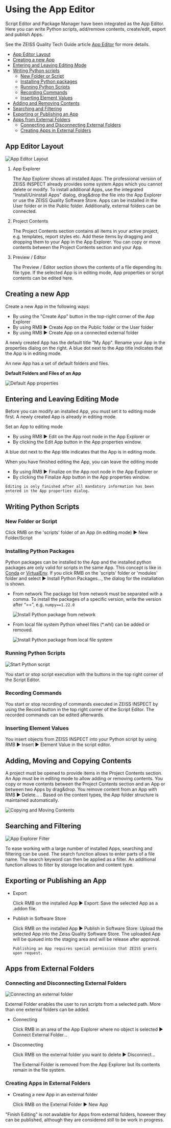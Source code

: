 # Using the App Editor

Script Editor and Package Manager have been integrated as the App Editor. Here you can write Python scripts, add/remove contents, create/edit, export and publish Apps.

See the ZEISS Quality Tech Guide article [App Editor](https://techguide.zeiss.com/en/zeiss-inspect-2023/article/cmd_sys_manage_add_ons.html) for more details.

- [App Editor Layout](#app-editor-layout)
- [Creating a new App](#creating-a-new-app)
- [Entering and Leaving Editing Mode](#entering-and-leaving-editing-mode)
- [Writing Python scripts](#writing-python-scripts)
  * [New Folder or Script](#new-folder-or-script)
  * [Installing Python packages](#installing-python-packages)
  * [Running Python Scripts](#running-python-scripts)
  * [Recording Commands](#recording-commands)
  * [Inserting Element Values](#inserting-element-values)
- [Adding and Removing Contents](#adding-moving-and-copying-contents)
- [Searching and Filtering](#searching-and-filtering)
- [Exporting or Publishing an App](#exporting-or-publishing-an-app)
- [Apps from External Folders](#apps-from-external-folders)
  * [Connecting and Disconnecting External Folders](#connecting-and-disconnecting-external-folders)
  * [Creating Apps in External Folders](#creating-apps-in-external-folders)

## App Editor Layout

![App Editor Layout](assets/01-App_Editor_Intro.png)

1. App Explorer

    The App Explorer shows all installed Apps. The professional version of ZEISS INSPECT already provides some system Apps which you cannot delete or modify. To install additional Apps, use the integrated "Install/Uninstall Apps" dialog, drag&amp;drop the file into the App Explorer or use the ZEISS Quality Software Store. Apps can be installed in the User folder or in the Public folder. Additionally, external folders can be connected.
    
2. Project Contents

    The Project Contents section contains all items in your active project, e.g. templates, report styles etc. Add these items by dragging and dropping them to your App in the App Explorer. You can copy or move contents between the Project Contents section and your App.

3. Preview / Editor

    The Preview / Editor section shows the contents of a file depending its file type. If the selected App is in editing mode, App properties or script contents can be edited here.  

## Creating a new App

Create a new App in the following ways:
* By using the "Create App" button in the top-right corner of the App Explorer 
* By using RMB ► Create App on the Public folder or the User folder
* By using RMB ► Create App on a connected external folder

A newly created App has the default title "My App". Rename your App in the properties dialog on the right. A blue dot next to the App title indicates that the App is in editing mode.

An new App has a set of default folders and files.

**Default Folders and Files of an App**

![Default App properties](assets/07-New_App.png)

## Entering and Leaving Editing Mode

Before you can modify an installed App, you must set it to editing mode first. A newly created App is already in editing mode.

Set an App to editing mode
* By using RMB ► Edit on the App root node in the App Explorer or
* By clicking the Edit App button in the App properties window.

A blue dot next to the App title indicates that the App is in editing mode.

When you have finished editing the App, you can leave the editing mode
* By using RMB ► Finalize on the App root node in the App Explorer or
* By clicking the Finalize App button in the App properties window.

```{note}
Editing is only finished after all mandatory information has been entered in the App properties dialog.
```

## Writing Python Scripts

### New Folder or Script

Click RMB on the 'scripts' folder of an App (in editing mode) ► New Folder/Script

### Installing Python Packages

Python packages can be installed to the App and the installed python packages are only valid for scripts in the same App. This concept is like in [Conda](https://docs.conda.io/en/latest/) or [VirtualEnv](https://virtualenv.pypa.io/en/latest/). If you click RMB on the 'scripts' folder or 'modules' folder and select ► Install Python Packages..., the dialog for the installation is shown.

* From network
    The package list from network must be separated with a comma. To install the packages of a specific version, write the version after “==”, e.g. `numpy==1.22.0`

    ![Install Python package from network](assets/install_network.png)

* From local file system
    Python wheel files (*.whl) can be added or removed.

    ![Install Python package from local file system](assets/install_local.png)

### Running Python Scripts

![Start Python script](assets/Script_Run.png)

You start or stop script execution with the buttons in the top right corner of the Script Editor.

### Recording Commands

You start or stop recording of commands executed in ZEISS INSPECT by using the Record button in the top right corner of the Script Editor. The recorded commands can be edited afterwards.

### Inserting Element Values

You insert objects from ZEISS INSPECT into your Python script by using RMB ► Insert ►  Element Value in the script editor.

## Adding, Moving and Copying Contents

A project must be opened to provide items in the Project Contents section. An App must be in editing mode to allow adding or removing contents. You copy or move contents between the Project Contents section and an App or between two Apps by drag&amp;drop. You remove content from an App with RMB ► Delete... . Based on the content types, the App folder structure is maintained automatically.

![Copying and Moving Contents](assets/add_on_editor_dnd.gif)

## Searching and Filtering

![App Explorer Filter](assets/app_explorer_filters.png)

To ease working with a large number of installed Apps, searching and filtering can be used. The search function allows to enter parts of a file name. The search keyword can then be applied as a filter. An additional function allows to filter by storage location and content type.

## Exporting or Publishing an App

* Export

    Click RMB on the installed App ► Export: Save the selected App as a .addon file.

* Publish in Software Store

    Click RMB on the installed App ► Publish in Software Store: Upload the selected App into the Zeiss Quality Software Store. The uploaded App will be queued into the staging area and will be release after approval.
    
    ```{note}
    Publishing an App requires special permission that ZEISS grants upon request.
    ```

## Apps from External Folders

### Connecting and Disconnecting External Folders

![Connecting an external folder](assets/03-App_External_Folder.png)

External Folder enables the user to run scripts from a selected path. More than one external folders can be added.

* Connecting

    Click RMB in an area of the App Explorer where no object is selected ► Connect External Folder...
    
* Disconnecting

    Click RMB on the external folder you want to delete ► Disconnect...
    
    The External Folder is removed from the App Explorer but its contents remain in the file system.

### Creating Apps in External Folders

* Creating a new App in an external folder
    
    Click RMB on the External Folder ► New App

"Finish Editing" is not available for Apps from external folders, however they can be published, although they are considered still to be work in progress.
